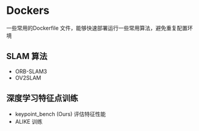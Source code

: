 # Dockers
一些常用的Dockerfile 文件，能够快速部署运行一些常用算法，避免重复配置环境


## SLAM 算法

- ORB-SLAM3
- OV2SLAM


## 深度学习特征点训练

- keypoint_bench (Ours) 评估特征性能
- ALIKE 训练

